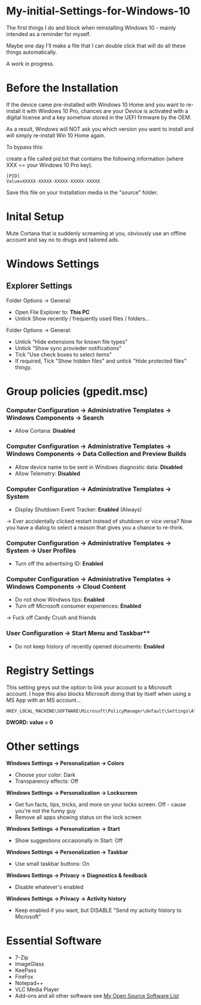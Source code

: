 # My-initial-Settings-for-Windows-10
The first things I do and block when reinstalling Windows 10 - mainly intended as a reminder for myself. 

Maybe one day I'll make a file that I can double click that will do all these things automatically.

A work in progress.

# Before the Installation
If the device came pre-installed with Windows 10 Home and you want to re-install it with Windows 10 Pro, chances are your Device is activated with a digital license and a key somehow stored in the UEFI firmware by the OEM. 

As a result, Windows will NOT ask you which version you want to install and will simply re-install Win 10 Home again. 

To bypass this: 

create a file called pid.txt that contains the following information (where XXX == your Windows 10 Pro key). 

``` 
[PID]
Value=XXXXX-XXXXX-XXXXX-XXXXX-XXXXX
```

Save this file on your Installation media in the "source" folder. 



# Inital Setup
Mute Cortana that is suddenly screaming at you, obviously use an offline account and say no to drugs and tailored ads. 

# Windows Settings

## Explorer Settings

Folder Options -> General: 
- Open File Explorer to: **This PC**
- Untick Show recently / frequently used files / folders...

Folder Options -> General: 
- Untick "Hide extensions for known file types"
- Untick "Show sync provieder notifications"
- Tick "Use check boxes to select items"
- If required, Tick "Show hidden files" and untick "Hide protected files" thingy.


# Group policies (gpedit.msc)

### Computer Configuration -> Administrative Templates -> Windows Components -> Search

- Allow Cortana: **Disabled**

### Computer Configuration -> Administrative Templates -> Windows Components -> Data Collection and Preview Builds

- Allow device name to be sent in Windows diagnostic data: **Disabled**
- Allow Telemetry: **Disabled**


### Computer Configuration -> Administrative Templates -> System
- Display Shutdown Event Tracker: **Enabled** (Always)

-> Ever accidentally clicked restart instead of shutdown or vice versa? Now you have a dialog to select a reason that gives you a chance to re-think. 



### Computer Configuration -> Administrative Templates -> System -> User Profiles
- Turn off the advertising ID: **Enabled**


### Computer Configuration -> Administrative Templates -> Windows Components -> Cloud Content

- Do not show Windwos tips: **Enabled**
- Turn off Microsoft consumer experiences: **Enabled**

-> Fuck off Candy Crush and friends

### User Configuration -> Start Menu and Taskbar**
- Do not keep history of recently opened documents: **Enabled**


# Registry Settings

This setting greys out the option to link your account to a Microsoft account. I hope this also blocks Microsoft doing that by itself when using a MS App with an MS account...
``` 
HKEY_LOCAL_MACHINE\SOFTWARE\Microsoft\PolicyManager\default\Settings\AllowYourAccount
``` 

**DWORD: value = 0**


# Other settings
**Windows Settings -> Personalization -> Colors**
- Choose your color: Dark
- Transparency effects: Off

**Windows Settings -> Personalization -> Lockscreen**
- Get fun facts, tips, tricks, and more on your locks screen: Off - cause you're not the funny guy
- Remove all apps showing status on the lock screen

**Windows Settings -> Personalization -> Start**
- Show suggestions occasionally in Start:  Off


**Windows Settings -> Personalization -> Taskbar**
- Use small taskbar buttons: On

**Windows Settings -> Privacy -> Diagnostics & feedback**
- Disable whatever's enabled

**Windows Settings -> Privacy -> Activity history**
- Keep enabled if you want, but DISABLE "Send my activity history to Microsoft"


# Essential Software
- 7-Zip
- ImageGlass
- KeePass
- FireFox 
- Notepad++
- VLC Media Player
- Add-ons and all other software see [My Open Source Software List](https://github.com/GerRudi/My-favourite-open-source-software)




